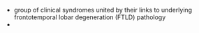 - group of clinical syndromes united by their links to underlying frontotemporal lobar degeneration (FTLD) pathology 
- 